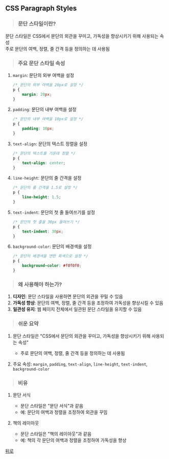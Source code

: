 ## CSS Paragraph Styles
> ### 문단 스타일이란?
문단 스타일은 CSS에서 문단의 외관을 꾸미고, 가독성을 향상시키기 위해 사용되는 속성</br>
주로 문단의 여백, 정렬, 줄 간격 등을 정의하는 데 사용됨

> ### 주요 문단 스타일 속성
1. `margin`: 문단의 외부 여백을 설정
    ```css
    /* 문단의 외부 여백을 20px로 설정 */
    p {
        margin: 20px;
    }
    ```

2. `padding`: 문단의 내부 여백을 설정
    ```css
    /* 문단의 내부 여백을 10px로 설정 */
    p {
        padding: 10px;
    }
    ```

3. `text-align`: 문단의 텍스트 정렬을 설정
    ```css
    /* 문단의 텍스트를 가운데 정렬 */
    p {
        text-align: center;
    }
    ```

4. `line-height`: 문단의 줄 간격을 설정
    ```css
    /* 문단의 줄 간격을 1.5로 설정 */
    p {
        line-height: 1.5;
    }
    ```

5. `text-indent`: 문단의 첫 줄 들여쓰기를 설정
    ```css
    /* 문단의 첫 줄을 30px 들여쓰기 */
    p {
        text-indent: 30px;
    }
    ```

6. `background-color`: 문단의 배경색을 설정
    ```css
    /* 문단의 배경색을 연한 회색으로 설정 */
    p {
        background-color: #f0f0f0;
    }
    ```

> ### 왜 사용해야 하는가?
1. **디자인**: 문단 스타일을 사용하면 문단의 외관을 꾸밀 수 있음
2. **가독성 향상**: 문단의 여백, 정렬, 줄 간격 등을 조정하여 가독성을 향상시킬 수 있음
3. **일관성 유지**: 웹 페이지 전체에서 일관된 문단 스타일을 유지할 수 있음

> ### 쉬운 요약
1. 문단 스타일은 "CSS에서 문단의 외관을 꾸미고, 가독성을 향상시키기 위해 사용되는 속성"
    - 주로 문단의 여백, 정렬, 줄 간격 등을 정의하는 데 사용됨

2. 주요 속성: `margin`, `padding`, `text-align`, `line-height`, `text-indent`, `background-color`

> ### 비유
1. 문단 서식
    - 문단 스타일은 "문단 서식"과 같음
    - 예: 문단의 여백과 정렬을 조정하여 외관을 꾸밈

2. 책의 레이아웃
    - 문단 스타일은 "책의 레이아웃"과 같음
    - 예: 책의 각 문단의 여백과 정렬을 조정하여 가독성을 향상

[뒤로](css.md)
